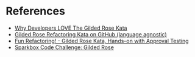 # References

- [Why Developers LOVE The Gilded Rose Kata](https://www.youtube.com/watch?v=Mt4XpGxigT4&list=PL7GpAlmbnHyBZR4GA2JfnUxBLiY1-stMf)
- [Gilded Rose Refactoring Kata on GitHub (language agnostic)](https://github.com/emilybache/GildedRose-Refactoring-Kata)
- [Fun Refactoring! - Gilded Rose Kata, Hands-on with Approval Testing](https://www.youtube.com/watch?v=OdnV8hc9L7I)
- [Sparkbox Code Challenge: Gilded Rose](https://sparkbox.com/foundry/sparkbox_code_challenge_gilded_rose)
